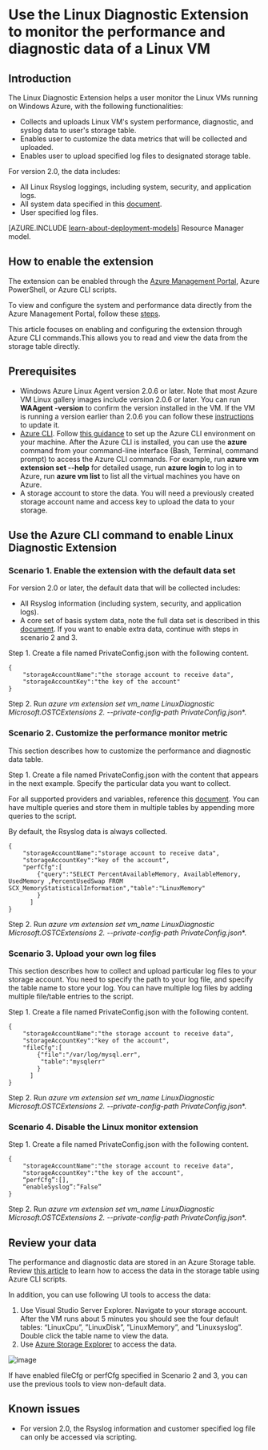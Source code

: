 
<properties
		pageTitle="Monitoring a Linux VM with a VM extension | Windows Azure"
		description="Learn how to use the Linux Diagnostic Extension to monitor performance and diagnostic data of a Linux VM in Azure."
		services="virtual-machines"
		documentationCenter=""
  		authors="NingKuang"
		manager="timlt"
		editor=""
  		tags="azure-service-management"/>

<tags
	ms.service="virtual-machines"
	ms.date="12/15/2015"
	wacn.date=""/>


# Use the Linux Diagnostic Extension to monitor the performance and diagnostic data of a Linux VM

## Introduction

The Linux Diagnostic Extension helps a user monitor the Linux VMs running on Windows Azure, with the following functionalities:

- Collects and uploads Linux VM's system performance, diagnostic, and syslog data to user's storage table.
- Enables user to customize the data metrics that will be collected and uploaded.
- Enables user to upload specified log files to designated storage table.

For version 2.0, the data includes:

- All Linux Rsyslog loggings, including system, security, and application logs.
- All system data specified in this [document](https://scx.codeplex.com/wikipage?title=xplatproviders").
- User specified log files.

[AZURE.INCLUDE [learn-about-deployment-models](../includes/learn-about-deployment-models-classic-include.md)] Resource Manager model.


## How to enable the extension
The extension can be enabled through the [Azure Management Portal](https://manage.windowsazure.cn/#), Azure PowerShell, or Azure CLI scripts.

To view and configure the system and performance data directly from the Azure Management Portal, follow these [steps](http://azure.microsoft.com/blog/2014/09/02/windows-azure-virtual-machine-monitoring-with-wad-extension/ "URL to the Windows blog").


This article focuses on enabling and configuring the extension through Azure CLI commands.This allows you to read and view the data from the storage table directly.


## Prerequisites
- Windows Azure Linux Agent version 2.0.6 or later.
Note that most Azure VM Linux gallery images include version 2.0.6 or later. You can run **WAAgent -version** to confirm the version installed in the VM. If the VM is running a version earlier than 2.0.6 you can follow these [instructions](https://github.com/Azure/WALinuxAgent "instructions") to update it.
- [Azure CLI](/documentation/articles/xplat-cli-install). Follow [this guidance](/documentation/articles/xplat-cli-install) to set up the Azure CLI environment on your machine. After the Azure CLI is installed, you can use the **azure** command from your command-line interface (Bash, Terminal, command prompt) to access the Azure CLI commands. For example, run **azure vm extension set --help** for detailed usage, run **azure login** to log in to Azure, run **azure vm list** to list all the virtual machines you have on Azure.
- A storage account to store the data. You will need a previously created storage account name and access key to upload the data to your storage.


## Use the Azure CLI command to enable Linux Diagnostic Extension

###  Scenario 1. Enable the extension with the default data set
For version 2.0 or later, the default data that will be collected includes:

- All Rsyslog information (including system, security, and application logs).  
- A core set of basis system data, note the full data set is described in this [document](https://scx.codeplex.com/wikipage?title=xplatproviders).
If you want to enable extra data, continue with steps in scenario 2 and 3.

Step 1. Create a file named PrivateConfig.json with the following content.

	{
     	"storageAccountName":"the storage account to receive data",
     	"storageAccountKey":"the key of the account"
	}

Step 2. Run **azure vm extension set vm_name LinuxDiagnostic Microsoft.OSTCExtensions 2.* --private-config-path PrivateConfig.json**.


###   Scenario 2. Customize the performance monitor metric  
This section describes how to customize the performance and diagnostic data table.

Step 1. Create a file named PrivateConfig.json with the content that appears in the next example. Specify the particular data you want to collect.

For all supported providers and variables, reference this [document](https://scx.codeplex.com/wikipage?title=xplatproviders). You can have multiple queries and store them in multiple tables by appending more queries to the script.

By default, the Rsyslog data is always collected.

	{
     	"storageAccountName":"storage account to receive data",
     	"storageAccountKey":"key of the account",
      	"perfCfg":[
           	{"query":"SELECT PercentAvailableMemory, AvailableMemory, UsedMemory ,PercentUsedSwap FROM SCX_MemoryStatisticalInformation","table":"LinuxMemory"
           	}
          ]
	}


Step 2. Run **azure vm extension set vm_name LinuxDiagnostic Microsoft.OSTCExtensions 2.*
--private-config-path PrivateConfig.json**.


###   Scenario 3. Upload your own log files
This section describes how to collect and upload particular log files to your storage account.
You need to specify the path to your log file, and specify the table name to store your log. You can have multiple log files by adding multiple file/table entries to the script.

Step 1. Create a file named PrivateConfig.json with the following content.

	{
     	"storageAccountName":"the storage account to receive data",
     	"storageAccountKey":"key of the account",
      	"fileCfg":[
           	{"file":"/var/log/mysql.err",
             "table":"mysqlerr"
           	}
          ]
	}


Step 2. Run **azure vm extension set vm_name LinuxDiagnostic Microsoft.OSTCExtensions 2.*
--private-config-path PrivateConfig.json**.


###   Scenario 4. Disable the Linux monitor extension
Step 1. Create a file named PrivateConfig.json with the following content.

	{
     	"storageAccountName":"the storage account to receive data",
     	"storageAccountKey":"the key of the account",
     	“perfCfg”:[],
     	“enableSyslog”:”False”
	}


Step 2. Run **azure vm extension set vm_name LinuxDiagnostic Microsoft.OSTCExtensions 2.*
--private-config-path PrivateConfig.json**.


## Review your data
The performance and diagnostic data are stored in an Azure Storage table. Review [this article](/documentation/articles/storage-ruby-how-to-use-table-storage) to learn how to access the data in the storage table using Azure CLI scripts.

In addition, you can use following UI tools to access the data:

1.	Use Visual Studio Server Explorer. Navigate to your storage account. After the VM runs about 5 minutes you should see the four default tables: “LinuxCpu”, ”LinuxDisk”, ”LinuxMemory”, and ”Linuxsyslog”. Double click the table name to view the data.
2.	Use [Azure Storage Explorer](https://azurestorageexplorer.codeplex.com/ "Azure Storage Explorer") to access the data.

![image](./media/virtual-machines-linux-diagnostic-extension/no1.png)

If have enabled fileCfg or perfCfg specified in Scenario 2 and 3, you can use the previous tools to view non-default data.



## Known issues
- For version 2.0, the Rsyslog information and customer specified log file can only be accessed via scripting.

